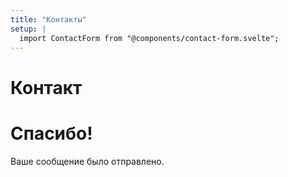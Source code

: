 ```yaml
---
title: "Контакты"
setup: |
  import ContactForm from "@components/contact-form.svelte";
---
```


# Контакт

<ContactForm client:load locale="ru" endpoint="https://ember.fly.dev/api/v1/contact.json">
<h1>Спасибо!</h1>
<p>Ваше сообщение было отправлено.</p>
</ContactForm>
